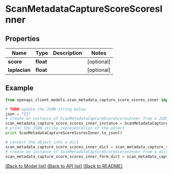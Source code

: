 # ScanMetadataCaptureScoreScoresInner


## Properties
Name | Type | Description | Notes
------------ | ------------- | ------------- | -------------
**score** | **float** |  | [optional] 
**laplacian** | **float** |  | [optional] 

## Example

```python
from openapi_client.models.scan_metadata_capture_score_scores_inner import ScanMetadataCaptureScoreScoresInner

# TODO update the JSON string below
json = "{}"
# create an instance of ScanMetadataCaptureScoreScoresInner from a JSON string
scan_metadata_capture_score_scores_inner_instance = ScanMetadataCaptureScoreScoresInner.from_json(json)
# print the JSON string representation of the object
print ScanMetadataCaptureScoreScoresInner.to_json()

# convert the object into a dict
scan_metadata_capture_score_scores_inner_dict = scan_metadata_capture_score_scores_inner_instance.to_dict()
# create an instance of ScanMetadataCaptureScoreScoresInner from a dict
scan_metadata_capture_score_scores_inner_form_dict = scan_metadata_capture_score_scores_inner.from_dict(scan_metadata_capture_score_scores_inner_dict)
```
[[Back to Model list]](../README.md#documentation-for-models) [[Back to API list]](../README.md#documentation-for-api-endpoints) [[Back to README]](../README.md)


